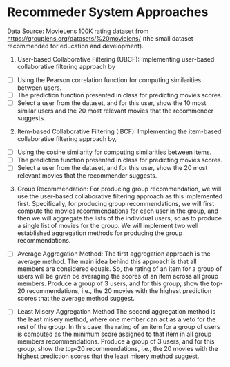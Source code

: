 # Recommeder System Approaches

Data Source: 
MovieLens 100K rating dataset from https://grouplens.org/datasets/%20movielens/ (the small dataset recommended for education and development).

1. User-based Collaborative Filtering (UBCF):
Implementing user-based collaborative filtering approach by
  - [ ] Using the Pearson correlation function for computing similarities between users.
  - [ ] The prediction function presented in class for predicting movies scores.
  - [ ] Select a user from the dataset, and for this user, show the 10 most similar users and the 20 most relevant movies that the recommender suggests.

2. Item-based Collaborative Filtering (IBCF):
Implementing the item-based collaborative filtering approach by, 
  - [ ] Using the cosine similarity for computing similarities between items.
  - [ ] The prediction function presented in class for predicting movies scores.
  - [ ] Select a user from the dataset, and for this user, show the 20 most relevant movies that the recommender suggests.

3. Group Recommendation:
For producing group recommendation, we will use the user-based collaborative filtering approach as this implemented first. Specifically, for producing group recommendations, we will first compute the movies recommendations for each user in the group, and then we will aggregate the lists of the individual users, so as to produce a single list of movies for the group. We will implement two well established aggregation methods for producing the group recommendations.

  - [ ] Average Aggregation Method:
    The first aggregation approach is the average method. The main idea behind this approach is that all members are considered equals. So, the rating of an item for a group of users will be given be averaging the scores of an item across all group members. 
    Produce a group of 3 users, and for this group, show the top-20 recommendations, i.e., the 20 movies with the highest prediction scores that the average method suggest. 
    
  - [ ] Least Misery Aggregation Method
    The second aggregation method is the least misery method, where one member can act as a veto for the rest of the group. In this case, the rating of an item for a group of users is computed as the minimum score assigned to that item in all group members recommendations. 
    Produce a group of 3 users, and for this group, show the top-20 recommendations, i.e., the 20 movies with the highest prediction scores that the least misery method suggest. 
   
   
